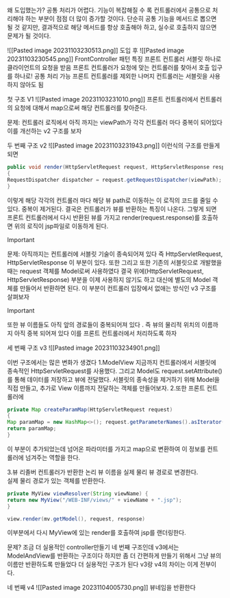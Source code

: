 왜 도입했는가?
공통 처리가 어렵다.
기능이 복잡해질 수 록 컨트롤러에서 공통으로 처리해야 하는 부분이 점점 더 많이 증가할 것이다. 단순히 공통 기능을 메서드로 뽑으면 될 것 같지만, 결과적으로 해당 메서드를 항상 호출해야 하고, 실수로 호출하지 않으면 문제가 될 것이다.

![[Pasted image 20231103230513.png]]
도입 후
![[Pasted image 20231103230545.png]]
FrontController 패턴 특징
프론트 컨트롤러 서블릿 하나로 클라이언트의 요청을 받음 
프론트 컨트롤러가 요청에 맞는 컨트롤러를 찾아서 호출 
입구를 하나로! 
공통 처리 가능
프론트 컨트롤러를 제외한 나머지 컨트롤러는 서블릿을 사용하지 않아도 됨


첫 구조 V1
![[Pasted image 20231103231010.png]]
프론트 컨트롤러에서 컨트롤러의 요청에 대해서 map으로써 해당 컨트롤러를 찾아준다.

문제: 컨트롤러 로직에서 아직 까지는 viewPath가 각각 컨트롤러 마다 중복이 되어있다 이를 개선하는 v2 구조를 보자

두 번째 구조  v2
![[Pasted image 20231103231943.png]]
이런식의 구조를 만들게 되면 

```java
public void render(HttpServletRequest request, HttpServletResponse response) throws ServletException, IOException 
{ 
RequestDispatcher dispatcher = request.getRequestDispatcher(viewPath); dispatcher.forward(request, response);
}
```

이렇게 해당 각각의 컨트롤러 마다 해당 뷰 path로 이동하는 이 로직의 코드를 줄일 수 있다. 중복이 제거된다. 결국은 컨트롤러가 뷰를 반환하는 특징이 나온다. 그렇게 되면 프론트 컨트롤러에서 다시 반환된 뷰를 가지고 render(request.response)를 호출하면 위의 로직이 jsp파일로 이동하게 된다.
>[!important]
문제: 아직까지는 컨트롤러에 서블릿 기술이 종속되어져 있다 즉
HttpServletRequest, HttpServletResponse 이 부분이 있다. 
또한 그리고 또한 기존의 서블릿으로 개발했을 때는 request 객체를 Model로써 사용하였다 결국 위에(HttpServletRequest, HttpServletResponse) 부분을 이제 사용하지 않기도 하고 대신에 별도의 Model 객체를 만들어서 반환하면 된다.  이 부분이 컨트롤러 입장에서 없애는 방식인 v3 구조를 살펴보자 

>[!important]
>또한 뷰 이름들도 아직 앞의 경로들이 중복되어져 있다 . 즉 뷰의 물리적 위치의 이름까지 아직 중복 되어져 있다 이를 프론트 컨트롤러에서 처리하도록 하자 

세 번째 구조 v3
![[Pasted image 20231103234901.png]]


이번 구조에서는 많은 변화가 생겼다 
1.ModelView 
지금까지 컨트롤러에서 서블릿에 종속적인 HttpServletRequest를 사용했다. 그리고 Model도 request.setAttribute() 를 통해 데이터를 저장하고 뷰에 전달했다. 서블릿의 종속성을 제거하기 위해 Model을 직접 만들고, 추가로 View 이름까지 전달하는 객체를 만들어보자.
2.또한 프론트 컨트롤러에

```java
private Map createParamMap(HttpServletRequest request) 
{ 
Map paramMap = new HashMap<>(); request.getParameterNames().asIterator() .forEachRemaining(paramName -> paramMap.put(paramName, request.getParameter(paramName))); 
return paramMap; 
}
```
이 부분이 추가되었는데 넘어온 파라미터를 가지고  map으로 변환하여 이 정보를 컨트롤러에 넘겨주는 역할을 한다.

3.뷰 리졸버 
컨트롤러가 반환한 논리 뷰 이름을 실제 물리 뷰 경로로 변경한다.  
실제 물리 경로가 있는 객체를 반환한다. 


```java
private MyView viewResolver(String viewName) { 
return new MyView("/WEB-INF/views/" + viewName + ".jsp"); 
}
```


```java
view.render(mv.getModel(), request, response)
```
이부분에서 다시 MyView에 있는 render를 호출하여 jsp를 랜더링한다.

문제? 조금 더 실용적인 controller만들기
네 번째 구조인데 v3에서는 ModelAndView를 반환하는 구조이다 하지만 좀 더 간편하게 만들기 위해서 그냥 뷰의 이름만 반환하도록 만들었다 더 실용적인 구조가 된다 v3랑 v4의 차이는 이게 전부이다.

네 번째 v4
![[Pasted image 20231104005730.png]]
뷰네임을 반환한다


